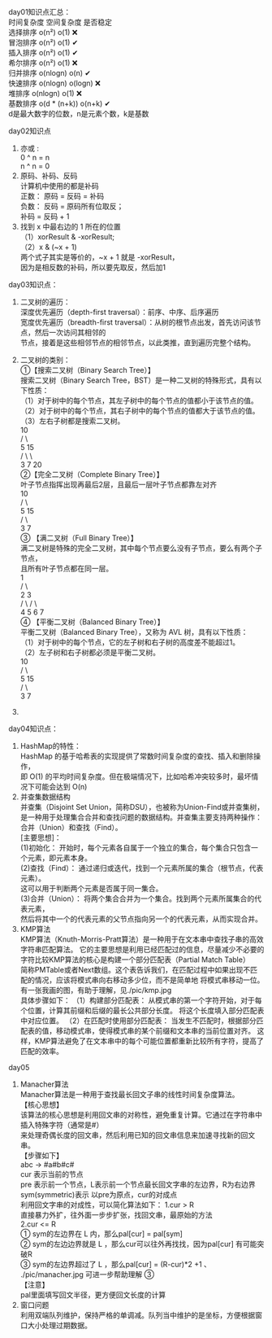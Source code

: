 day01知识点汇总：  
            时间复杂度       空间复杂度       是否稳定  
选择排序        o(n²)           o(1)          ❌  
冒泡排序        o(n²)           o(1)           ✔  
插入排序        o(n²)           o(1)           ✔  
希尔排序        o(n²)           o(1)           ❌  
归并排序        o(nlogn)        o(n)           ✔  
快速排序        o(nlogn)        o(logn)        ❌  
堆排序          o(nlogn)        o(1)           ❌  
基数排序        o(d * (n+k))    o(n+k)         ✔  
    d是最大数字的位数，n是元素个数，k是基数  
  
  
day02知识点  
1. 亦或 :  
   0 ^ n = n  
   n ^ n = 0  
2. 原码、补码、反码  
   计算机中使用的都是补码  
    正数： 原码 = 反码 = 补码  
    负数： 反码 = 原码所有位取反；  
          补码 = 反码 + 1  
3. 找到 x 中最右边的 1 所在的位置  
    （1）xorResult & -xorResult;  
    （2）x & (~x + 1)   
    两个式子其实是等价的，~x + 1 就是 -xorResult，  
    因为是相反数的补码，所以要先取反，然后加1  
  
day03知识点：  
1. 二叉树的遍历：  
    深度优先遍历（depth-first traversal）：前序、中序、后序遍历  
    宽度优先遍历（breadth-first traversal）：从树的根节点出发，首先访问该节点，然后一次访问其相邻的  
        节点，接着是这些相邻节点的相邻节点，以此类推，直到遍历完整个结构。  
  
2. 二叉树的类别：  
       ①【搜索二叉树（Binary Search Tree）】  
          搜索二叉树（Binary Search Tree，BST）是一种二叉树的特殊形式，具有以下性质：  
          （1）对于树中的每个节点，其左子树中的每个节点的值都小于该节点的值。  
          （2）对于树中的每个节点，其右子树中的每个节点的值都大于该节点的值。  
          （3）左右子树都是搜索二叉树。  
                  10  
                 /  \  
                5   15  
               / \    \  
              3   7    20   
       ②【完全二叉树（Complete Binary Tree）】  
          叶子节点指挥出现再最后2层，且最后一层叶子节点都靠左对齐  
                   10  
                  /  \  
                 5   15  
                / \  
               3   7   
       ③ 【满二叉树（Full Binary Tree）】  
          满二叉树是特殊的完全二叉树，其中每个节点要么没有子节点，要么有两个子节点，  
          且所有叶子节点都在同一层。  
                  1  
                 / \  
                2   3  
               / \ / \  
              4  5 6  7  
       ④ 【平衡二叉树（Balanced Binary Tree）】  
          平衡二叉树（Balanced Binary Tree），又称为 AVL 树，具有以下性质：  
          （1）对于树中的每个节点，它的左子树和右子树的高度差不能超过1。  
          （2）左子树和右子树都必须是平衡二叉树。  
                   10  
                  /  \  
                 5   15  
                / \  
               3   7  

3.
  
day04知识点：  
1. HashMap的特性：  
   HashMap 的基于哈希表的实现提供了常数时间复杂度的查找、插入和删除操作，  
   即 O(1) 的平均时间复杂度。但在极端情况下，比如哈希冲突较多时，最坏情况下可能会达到 O(n) 
2. 并查集数据结构  
   并查集（Disjoint Set Union，简称DSU），也被称为Union-Find或并查集树，  
   是一种用于处理集合合并和查找问题的数据结构。并查集主要支持两种操作：合并（Union）和查找（Find）。  
   [主要思想]：  
   (1)初始化： 开始时，每个元素各自属于一个独立的集合，每个集合只包含一个元素，即元素本身。  
   (2)查找（Find）： 通过递归或迭代，找到一个元素所属的集合（根节点，代表元素）。  
                 这可以用于判断两个元素是否属于同一集合。  
   (3)合并（Union）： 将两个集合合并为一个集合。找到两个元素所属集合的代表元素，  
                 然后将其中一个的代表元素的父节点指向另一个的代表元素，从而实现合并。  
3. KMP算法   
   KMP算法（Knuth-Morris-Pratt算法）是一种用于在文本串中查找子串的高效字符串匹配算法。
   它的主要思想是利用已经匹配过的信息，尽量减少不必要的字符比较KMP算法的核心是构建一个部分匹配表（Partial Match Table）  
   简称PMTable或者Next数组。这个表告诉我们，在匹配过程中如果出现不匹配的情况，应该将模式串向右移动多少位，而不是简单地
   将模式串移动一位。
   有一张我画的图，有助于理解，见./pic/kmp.jpg  
   具体步骤如下： 
   （1）构建部分匹配表： 
   从模式串的第一个字符开始，对于每个位置，计算其前缀和后缀的最长公共部分长度。 
   将这个长度填入部分匹配表中对应位置。 
   （2）在匹配时使用部分匹配表： 
   当发生不匹配时，根据部分匹配表的值，移动模式串，使得模式串的某个前缀和文本串的当前位置对齐。 
   这样，KMP算法避免了在文本串中的每个可能位置都重新比较所有字符，提高了匹配的效率。 
 
day05
1. Manacher算法  
   Manacher算法是一种用于查找最长回文子串的线性时间复杂度算法。  
   【核心思想】  
   该算法的核心思想是利用回文串的对称性，避免重复计算。它通过在字符串中插入特殊字符（通常是#）  
   来处理奇偶长度的回文串，然后利用已知的回文串信息来加速寻找新的回文串。  
   【步骤如下】  
   abc -> #a#b#c#  
   cur 表示当前的节点    
   pre 表示前一个节点，L表示前一个节点最长回文字串的左边界，R为右边界    
   sym(symmetric)表示 以pre为原点，cur的对成点  
   利用回文字串的对成性，可以简化算法如下： 
   1.cur > R  
   直接暴力外扩，往外面一步步扩张，找回文串，最原始的方法  
   2.cur <= R  
   ① sym的左边界在 L 内，那么pal[cur] = pal[sym]  
   ② sym的左边边界就是 L ，那么cur可以往外再找找，因为pal[cur] 有可能突破R  
   ③ sym的左边界超过了 L ，那么pal[cur] = (R-cur)*2 +1 、  
   ./pic/manacher.jpg 可进一步帮助理解 ③  
   【注意】  
    pal里面填写回文半径，更方便回文长度的计算
2. 窗口问题  
    利用双端队列维护，保持严格的单调减。队列当中维护的是坐标，方便根据窗口大小处理过期数据。  

